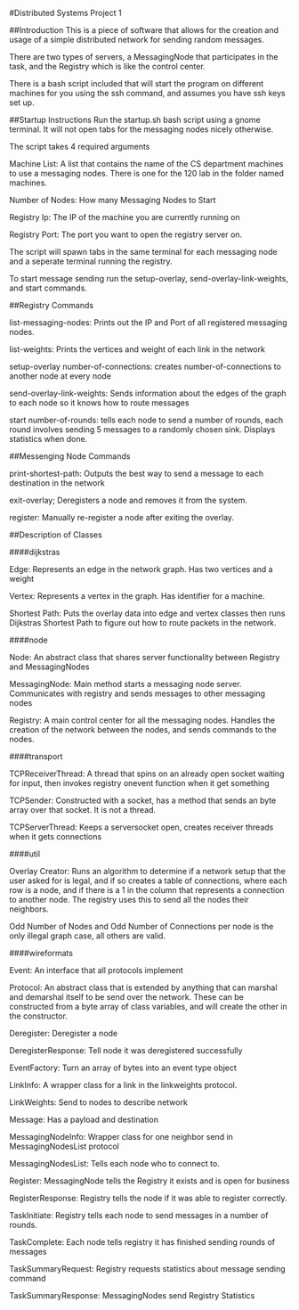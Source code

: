 #Distributed Systems Project 1

##Introduction
This is a piece of software that allows for the creation and usage of a simple distributed network for sending random messages. 

There are two types of servers, a MessagingNode that participates in the task, and the Registry which is like the control center.

There is a bash script included that will start the program on different machines for you using the ssh command, and assumes you have ssh keys set up.

##Startup Instructions
Run the startup.sh bash script using a gnome terminal. It will not open tabs for the messaging nodes nicely otherwise.

The script takes 4 required arguments

Machine List: A list that contains the name of the CS department machines to use a messaging nodes. There is one for the 120 lab in the folder named machines.

Number of Nodes: How many Messaging Nodes to Start

Registry Ip: The IP of the machine you are currently running on

Registry Port: The port you want to open the registry server on.

The script will spawn tabs in the same terminal for each messaging node and a seperate terminal running the registry.

To start message sending run the setup-overlay, send-overlay-link-weights, and start commands.

##Registry Commands

list-messaging-nodes: Prints out the IP and Port of all registered messaging nodes.

list-weights: Prints the vertices and weight of each link in the network

setup-overlay number-of-connections: creates number-of-connections to another node at every node

send-overlay-link-weights: Sends information about the edges of the graph to each node so it knows how to route messages

start number-of-rounds: tells each node to send a number of rounds, each round involves sending 5 messages to a randomly chosen sink. Displays statistics when done.

##Messenging Node Commands

print-shortest-path: Outputs the best way to send a message to each destination in the network

exit-overlay; Deregisters a node and removes it from the system.

register: Manually re-register a node after exiting the overlay.

##Description of Classes

####dijkstras

Edge: Represents an edge in the network graph. Has two vertices and a weight

Vertex: Represents a vertex in the graph. Has identifier for a machine.

Shortest Path: Puts the overlay data into edge and vertex classes then runs Dijkstras Shortest Path to figure out how to route packets in the network.

####node

Node: An abstract class that shares server functionality between Registry and MessagingNodes

MessagingNode: Main method starts a messaging node server. Communicates with registry and sends messages to other messaging nodes

Registry: A main control center for all the messaging nodes. Handles the creation of the network between the nodes, and sends commands to the nodes.

####transport

TCPReceiverThread: A thread that spins on an already open socket waiting for input, then invokes registry onevent function when it get something

TCPSender: Constructed with a socket, has a method that sends an byte array over that socket. It is not a thread.

TCPServerThread: Keeps a serversocket open, creates receiver threads when it gets connections

####util

Overlay Creator: Runs an algorithm to determine if a network setup that the user asked for is legal, and if so creates a table of connections, where each row is a node, and if there is a 1 in the column that represents a connection to another node. The registry uses this to send all the nodes their neighbors.

Odd Number of Nodes and Odd Number of Connections per node is the only illegal graph case, all others are valid. 

####wireformats

Event: An interface that all protocols implement

Protocol: An abstract class that is extended by anything that can marshal and demarshal itself to be send over the network.
These can be constructed from a byte array of class variables, and will create the other in the constructor.

Deregister: Deregister a node

DeregisterResponse: Tell node it was deregistered successfully

EventFactory: Turn an array of bytes into an event type object

LinkInfo: A wrapper class for a link in the linkweights protocol.

LinkWeights: Send to nodes to describe network

Message: Has a payload and destination

MessagingNodeInfo: Wrapper class for one neighbor send in MessagingNodesList protocol

MessagingNodesList: Tells each node who to connect to.

Register: MessagingNode tells the Registry it exists and is open for business

RegisterResponse: Registry tells the node if it was able to register correctly.

TaskInitiate: Registry tells each node to send messages in a number of rounds.

TaskComplete: Each node tells registry it has finished sending rounds of messages

TaskSummaryRequest: Registry requests statistics about message sending command

TaskSummaryResponse: MessagingNodes send Registry Statistics


